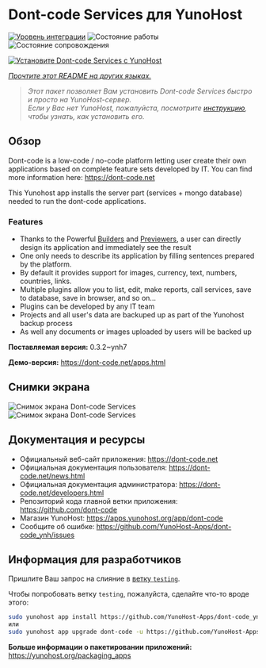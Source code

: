 <!--
Важно: этот README был автоматически сгенерирован <https://github.com/YunoHost/apps/tree/master/tools/readme_generator>
Он НЕ ДОЛЖЕН редактироваться вручную.
-->

# Dont-code Services для YunoHost

[![Уровень интеграции](https://dash.yunohost.org/integration/dont-code.svg)](https://ci-apps.yunohost.org/ci/apps/dont-code/) ![Состояние работы](https://ci-apps.yunohost.org/ci/badges/dont-code.status.svg) ![Состояние сопровождения](https://ci-apps.yunohost.org/ci/badges/dont-code.maintain.svg)

[![Установите Dont-code Services с YunoHost](https://install-app.yunohost.org/install-with-yunohost.svg)](https://install-app.yunohost.org/?app=dont-code)

*[Прочтите этот README на других языках.](./ALL_README.md)*

> *Этот пакет позволяет Вам установить Dont-code Services быстро и просто на YunoHost-сервер.*  
> *Если у Вас нет YunoHost, пожалуйста, посмотрите [инструкцию](https://yunohost.org/install), чтобы узнать, как установить его.*

## Обзор

Dont-code is a low-code / no-code platform letting user create their own applications based on complete feature sets developed by IT.
You can find more information here: https://dont-code.net

This Yunohost app installs the server part (services + mongo database) needed to run the dont-code applications.

### Features

- Thanks to the Powerful [Builders](https://dont-code.net/ide-ui) and [Previewers](https://dont-code.net/ide-ui), a user can directly design its application and immediately see the result
- One only needs to describe its application by filling sentences prepared by the platform.
- By default it provides support for images, currency, text, numbers, countries, links.
- Multiple plugins allow you to list, edit, make reports, call services, save to database, save in browser, and so on...
- Plugins can be developed by any IT team
- Projects and all user's data are backuped up as part of the Yunohost backup process
- As well any documents or images uploaded by users will be backed up


**Поставляемая версия:** 0.3.2~ynh7

**Демо-версия:** <https://dont-code.net/apps.html>

## Снимки экрана

![Снимок экрана Dont-code Services](./doc/screenshots/ide.gif)
![Снимок экрана Dont-code Services](./doc/screenshots/previewer.gif)

## Документация и ресурсы

- Официальный веб-сайт приложения: <https://dont-code.net>
- Официальная документация пользователя: <https://dont-code.net/news.html>
- Официальная документация администратора: <https://dont-code.net/developers.html>
- Репозиторий кода главной ветки приложения: <https://github.com/dont-code>
- Магазин YunoHost: <https://apps.yunohost.org/app/dont-code>
- Сообщите об ошибке: <https://github.com/YunoHost-Apps/dont-code_ynh/issues>

## Информация для разработчиков

Пришлите Ваш запрос на слияние в [ветку `testing`](https://github.com/YunoHost-Apps/dont-code_ynh/tree/testing).

Чтобы попробовать ветку `testing`, пожалуйста, сделайте что-то вроде этого:

```bash
sudo yunohost app install https://github.com/YunoHost-Apps/dont-code_ynh/tree/testing --debug
или
sudo yunohost app upgrade dont-code -u https://github.com/YunoHost-Apps/dont-code_ynh/tree/testing --debug
```

**Больше информации о пакетировании приложений:** <https://yunohost.org/packaging_apps>

